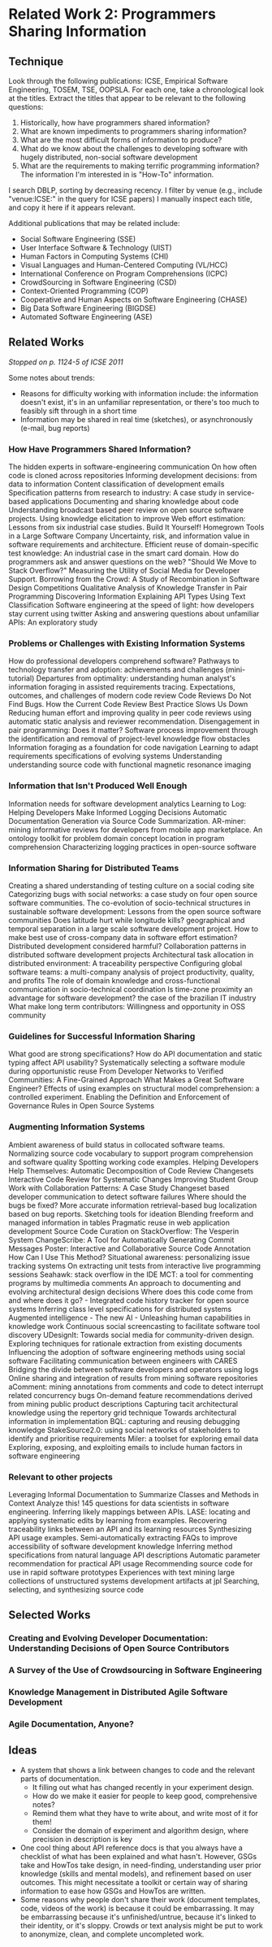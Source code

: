 # Related Work 2: Programmers Sharing Information

## Technique

Look through the following publications: ICSE, Empirical Software Engineering, TOSEM, TSE, OOPSLA.
For each one, take a chronological look at the titles.
Extract the titles that appear to be relevant to the following questions:
1. Historically, how have programmers shared information?
2. What are known impediments to programmers sharing information?
3. What are the most difficult forms of information to produce?
4. What do we know about the challenges to developing software with hugely distributed, non-social software development
5. What are the requirements to making terrific programming information?
The information I'm interested in is "How-To" information.

I search DBLP, sorting by decreasing recency.
I filter by venue (e.g., include "venue:ICSE:" in the query for ICSE papers)
I manually inspect each title, and copy it here if it appears relevant.

Additional publications that may be related include:
* Social Software Engineering (SSE)
* User Interface Software &amp; Technology (UIST)
* Human Factors in Computing Systems (CHI)
* Visual Languages and Human-Centered Computing (VL/HCC)
* International Conference on Program Comprehensions (ICPC)
* CrowdSourcing in Software Engineering (CSD)
* Context-Oriented Programming (COP)
* Cooperative and Human Aspects on Software Engineering (CHASE)
* Big Data Software Engineering (BIGDSE)
* Automated Software Engineering (ASE)

## Related Works

*Stopped on p. 1124-5 of ICSE 2011*

Some notes about trends:
* Reasons for difficulty working with information include: the information doesn't exist, it's in an unfamiliar representation, or there's too much to feasibly sift through in a short time
* Information may be shared in real time (sketches), or asynchronously (e-mail, bug reports)

### How Have Programmers Shared Information?
The hidden experts in software-engineering communication
On how often code is cloned across repositories
Informing development decisions: from data to information
Content classification of development emails
Specification patterns from research to industry: A case study in service-based applications
Documenting and sharing knowledge about code
Understanding broadcast based peer review on open source software projects.
Using knowledge elicitation to improve Web effort estimation: Lessons from six industrial case studies.
Build It Yourself! Homegrown Tools in a Large Software Company
Uncertainty, risk, and information value in software requirements and architecture.
Efficient reuse of domain-specific test knowledge: An industrial case in the smart card domain.
How do programmers ask and answer questions on the web?
"Should We Move to Stack Overflow?" Measuring the Utility of Social Media for Developer Support.
Borrowing from the Crowd: A Study of Recombination in Software Design Competitions
Qualitative Analysis of Knowledge Transfer in Pair Programming
Discovering Information Explaining API Types Using Text Classification
Software engineering at the speed of light: how developers stay current using twitter
Asking and answering questions about unfamiliar APIs: An exploratory study
### Problems or Challenges with Existing Information Systems
How do professional developers comprehend software?
Pathways to technology transfer and adoption: achievements and challenges (mini-tutorial)
Departures from optimality: understanding human analyst's information foraging in assisted requirements tracing.
Expectations, outcomes, and challenges of modern code review
Code Reviews Do Not Find Bugs. How the Current Code Review Best Practice Slows Us Down
Reducing human effort and improving quality in peer code reviews using automatic static analysis and reviewer recommendation.
Disengagement in pair programming: Does it matter?
Software process improvement through the identification and removal of project-level knowledge flow obstacles
Information foraging as a foundation for code navigation
Learning to adapt requirements specifications of evolving systems
Understanding understanding source code with functional magnetic resonance imaging
### Information that Isn't Produced Well Enough
Information needs for software development analytics
Learning to Log: Helping Developers Make Informed Logging Decisions
Automatic Documentation Generation via Source Code Summarization.
AR-miner: mining informative reviews for developers from mobile app marketplace.
An ontology toolkit for problem domain concept location in program comprehension
Characterizing logging practices in open-source software
### Information Sharing for Distributed Teams
Creating a shared understanding of testing culture on a social coding site
Categorizing bugs with social networks: a case study on four open source software communities.
The co-evolution of socio-technical structures in sustainable software development: Lessons from the open source software communities
Does latitude hurt while longitude kills? geographical and temporal separation in a large scale software development project.
How to make best use of cross-company data in software effort estimation?
Distributed development considered harmful?
Collaboration patterns in distributed software development projects
Architectural task allocation in distributed environment: A traceability perspective
Configuring global software teams: a multi-company analysis of project productivity, quality, and profits
The role of domain knowledge and cross-functional communication in socio-technical coordination
Is time-zone proximity an advantage for software development? the case of the brazilian IT industry
What make long term contributors: Willingness and opportunity in OSS community
### Guidelines for Successful Information Sharing
What good are strong specifications?
How do API documentation and static typing affect API usability?
Systematically selecting a software module during opportunistic reuse
From Developer Networks to Verified Communities: A Fine-Grained Approach
What Makes a Great Software Engineer?
Effects of using examples on structural model comprehension: a controlled experiment.
Enabling the Definition and Enforcement of Governance Rules in Open Source Systems
### Augmenting Information Systems
Ambient awareness of build status in collocated software teams.
Normalizing source code vocabulary to support program comprehension and software quality
Spotting working code examples.
Helping Developers Help Themselves: Automatic Decomposition of Code Review Changesets
Interactive Code Review for Systematic Changes
Improving Student Group Work with Collaboration Patterns: A Case Study
Changeset based developer communication to detect software failures
Where should the bugs be fixed? More accurate information retrieval-based bug localization based on bug reports.
Sketching tools for ideation
Blending freeform and managed information in tables
Pragmatic reuse in web application development
Source Code Curation on StackOverflow: The Vesperin System
ChangeScribe: A Tool for Automatically Generating Commit Messages
Poster: Interactive and Collaborative Source Code Annotation
How Can I Use This Method?
Situational awareness: personalizing issue tracking systems
On extracting unit tests from interactive live programming sessions
Seahawk: stack overflow in the IDE
MCT: a tool for commenting programs by multimedia comments
An approach to documenting and evolving architectural design decisions
Where does this code come from and where does it go? - Integrated code history tracker for open source systems
Inferring class level specifications for distributed systems
Augmented intelligence - The new AI - Unleashing human capabilities in knowledge work
Continuous social screencasting to facilitate software tool discovery
UDesignIt: Towards social media for community-driven design.
Exploring techniques for rationale extraction from existing documents
Influencing the adoption of software engineering methods using social software
Facilitating communication between engineers with CARES
Bridging the divide between software developers and operators using logs
Online sharing and integration of results from mining software repositories
aComment: mining annotations from comments and code to detect interrupt related concurrency bugs
On-demand feature recommendations derived from mining public product descriptions
Capturing tacit architectural knowledge using the repertory grid technique
Towards architectural information in implementation
BQL: capturing and reusing debugging knowledge
StakeSource2.0: using social networks of stakeholders to identify and prioritise requirements
Miler: a toolset for exploring email data
Exploring, exposing, and exploiting emails to include human factors in software engineering
### Relevant to other projects
Leveraging Informal Documentation to Summarize Classes and Methods in Context
Analyze this! 145 questions for data scientists in software engineering.
Inferring likely mappings between APIs.
LASE: locating and applying systematic edits by learning from examples.
Recovering traceability links between an API and its learning resources
Synthesizing API usage examples.
Semi-automatically extracting FAQs to improve accessibility of software development knowledge
Inferring method specifications from natural language API descriptions
Automatic parameter recommendation for practical API usage
Recommending source code for use in rapid software prototypes
Experiences with text mining large collections of unstructured systems development artifacts at jpl
Searching, selecting, and synthesizing source code
## Selected Works

### Creating and Evolving Developer Documentation: Understanding Decisions of Open Source Contributors

### A Survey of the Use of Crowdsourcing in Software Engineering

### Knowledge Management in Distributed Agile Software Development

### Agile Documentation, Anyone?

## Ideas

* A system that shows a link between changes to code and the relevant parts of documentation.
    * It filling out what has changed recently in your experiment design.
    * How do we make it easier for people to keep good, comprehensive notes?
    * Remind them what they have to write about, and write most of it for them!
    * Consider the domain of experiment and algorithm design, where precision in description is key
* One cool thing about API reference docs is that you always have a checklist of what has been explained and what hasn't.  However, GSGs take and HowTos take design, in need-finding, understanding user prior knowledge (skills and mental models), and refinement based on user outcomes.  This might necessitate a toolkit or certain way of sharing information to ease how GSGs and HowTos are written.
* Some reasons why people don't share their work (document templates, code, videos of the work) is because it could be embarrassing.  It may be embarrassing because it's unfinished/untrue, because it's linked to their identity, or it's sloppy.  Crowds or text analysis might be put to work to anonymize, clean, and complete uncompleted work.
